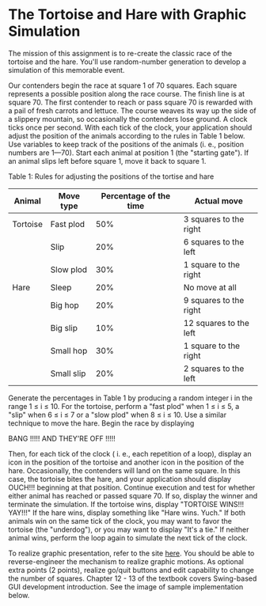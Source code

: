 The Tortoise and Hare with Graphic Simulation
=============================================

The mission of this assignment is to re-create the classic race of the tortoise and the hare. You'll use random-number generation to develop a simulation of this memorable event.

Our contenders begin the race at square 1 of 70 squares. Each square represents a possible position along the race course. The finish line is at square 70. The first contender to reach or pass square 70 is rewarded with a pail of fresh carrots and lettuce. The course weaves its way up the side of a slippery mountain, so occasionally the contenders lose ground. A clock ticks once per second. With each tick of the clock, your application should adjust the position of the animals according to the rules in Table 1 below. Use variables to keep track of the positions of the animals (i. e., position numbers are 1—70). Start each animal at position 1 (the "starting gate"). If an animal slips left before square 1, move it back to square 1.

Table 1: Rules for adjusting the positions of the tortise and hare

|Animal    |Move type   |Percentage of the time  |Actual move           |
|----------|------------|------------------------|----------------------|
|Tortoise  |Fast plod   |50%                     |3 squares to the right|
|          |Slip        |20%                     |6 squares to the left |
|          |Slow plod   |30%                     |1 square to the right |
|Hare      |Sleep       |20%                     |No move at all        |
|          |Big hop     |20%                     |9 squares to the right|
|          |Big slip    |10%                     |12 squares to the left|
|          |Small hop   |30%                     |1 square to the right |
|          |Small slip  |20%                     |2 squares to the left |

Generate the percentages in Table 1 by producing a random integer i in the range 1 ≤ i ≤ 10. For the tortoise, perform a "fast plod" when 1 ≤ i ≤ 5, a "slip" when 6 ≤ i ≤ 7 or a "slow plod" when 8 ≤ i ≤ 10. Use a similar technique to move the hare. Begin the race by displaying

BANG !!!!! AND THEY'RE OFF !!!!!

Then, for each tick of the clock ( i. e., each repetition of a loop), display an icon in the position of the tortoise and another icon in the position of the hare. Occasionally, the contenders will land on the same square. In this case, the tortoise bites the hare, and your application should display  OUCH!!! beginning at that position. Continue execution and test for whether either animal has reached or passed square 70. If so, display the winner and terminate the simulation. If the tortoise wins, display "TORTOISE WINS!!! YAY!!!" If the hare wins, display something like "Hare wins. Yuch." If both animals win on the same tick of the clock, you may want to favor the tortoise (the "underdog"), or you may want to display "It's a tie." If neither animal wins, perform the loop again to simulate the next tick of the clock.

To realize graphic presentation, refer to the site [here](http://www.dreamincode.net/forums/topic/236223-animating-an-image-in-swing-utilizing-the-swing-timer/). You should be able to reverse-engineer the mechanism to realize graphic motions. As optional extra points (2 points), realize go/quit buttons and edit capability to change the number of squares. Chapter 12 - 13 of the textbook covers Swing-based GUI development introduction. See the image of sample implementation below.
